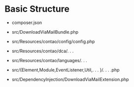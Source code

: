 # Basic Structure

* composer.json
* src/DownloadViaMailBundle.php
* src/Resources/contao/config/config.php
* src/Resources/contao/dca/. . .
* src/Resources/contao/languages/. . .
* src/{Element,Module,EventListener,Util,. . . }/. . . .php

* src/DependencyInjection/DownloadViaMailExtension.php